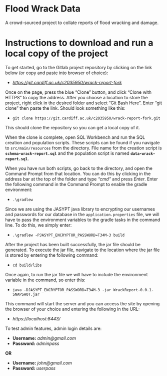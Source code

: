 # Flood Wrack Data

A crowd-sourced project to collate reports of flood wracking and damage.

# Instructions to download and run a local copy of the project

To get started, go to the Gitlab project repository by clicking on the link below (or copy and paste into browser of choice):
-	_https://git.cardiff.ac.uk/c2035950/wrack-report-fork_

Once on the page, press the blue “Clone” button, and click “Clone with HTTPS” to copy the address. After you choose a location to store the project, right click in the desired folder and select “Git Bash Here”. Enter “git clone” then paste the link. Should look something like this:
-	```git clone https://git.cardiff.ac.uk/c2035950/wrack-report-fork.git```

This should clone the repository so you can get a local copy of it. 

When the clone is complete, open SQL Workbench and run the SQL creation and population scripts. These scripts can be found if you navigate to ```src/main/resources``` from the directory. File name for the creation script is **```schema-wrack-report.sql```** and the population script is named **```data-wrack-report.sql```**.

When you have run both scripts, go back to the directory, and open the Command Prompt from that location. You can do this by clicking in the address bar at the top of the folder and type _“cmd”_ and press _Enter_. 
Enter the following command in the Command Prompt to enable the gradle environment:
-	```.\gradlew```


Since we are using the JASYPT java library to encrypting our usernames and passwords for our database in the ```application.properties``` file, we will have to pass the environment variables to the gradle tasks in the command line. To do this, we simply enter:
-	```.\gradlew -PJASYPT_ENCRYPTOR_PASSWORD=T34M-3 build```


After the project has been built successfully, the jar file should be generated. To execute the jar file, navigate to the location where the jar file is stored by entering the following command: 
-	```cd build/libs```


Once again, to run the jar file we will have to include the environment variable in the command, so enter this:
-	```java -DJASYPT_ENCRYPTOR_PASSWORD=T34M-3 -jar WrackReport-0.0.1-SNAPSHOT.jar```


This command will start the server and you can access the site by opening the browser of your choice and entering the following in the URL:
-	_https://localhost:8443/_


To test admin features, admin login details are:
-	**Username:** _admin@gmail.com_
-	**Password:** _adminpass_

**OR**

-	**Username:** _john@gmail.com_
-	**Password:** _userpass_
